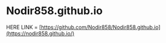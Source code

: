 # Nodir858.github.io

HERE LINK = [https://github.com/Nodir858/Nodir858.github.io](https://nodir858.github.io/)

